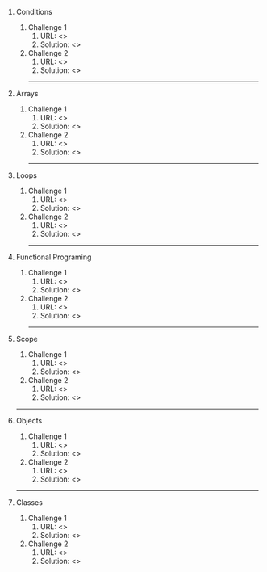 1. Conditions
    1. Challenge 1
        1. URL: <>
        2. Solution: <>
    2. Challenge 2
        1. URL: <>
        2. Solution: <>
        ***
 2. Arrays
    1. Challenge 1
        1. URL: <> 
        2. Solution: <> 
    2. Challenge 2
        1. URL: <>
        2. Solution: <>
         ***

  3. Loops
     1. Challenge 1
        1. URL: <> 
        2. Solution: <> 
     2. Challenge 2
        1. URL: <>
        2. Solution: <>
         ***

  4. Functional Programing
     1. Challenge 1
        1. URL: <> 
        2. Solution: <> 
     2. Challenge 2
        1. URL: <>
        2. Solution: <>
        ***

  5. Scope
     1. Challenge 1
        1. URL: <> 
        2. Solution: <> 
     2. Challenge 2
        1. URL: <>
        2. Solution: <> 
       ***

  6. Objects
     1. Challenge 1
        1. URL: <> 
        2. Solution: <> 
     2. Challenge 2
        1. URL: <>
        2. Solution: <>
      ***

  7. Classes
     1. Challenge 1
        1. URL: <> 
        2. Solution: <> 
     2. Challenge 2
        1. URL: <>
        2. Solution: <>      
